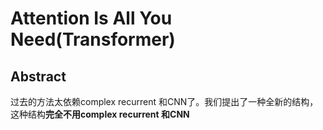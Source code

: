 # Attention Is All You Need(Transformer)

## Abstract

过去的方法太依赖complex recurrent 和CNN了。我们提出了一种全新的结构，这种结构**完全不用complex recurrent 和CNN**

